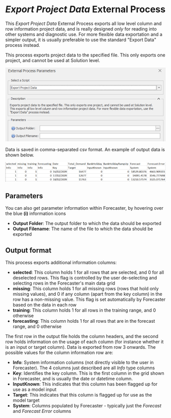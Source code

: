 
# *Export Project Data* External Process

This *Export Project Data* External Process exports all low level column and row information project data, and is really designed *only* for reading into other systems and diagnostic use.  For more flexible data exportation and a simpler output, it is usually preferable to use the standard "Export Data" process instead.

This process exports project data to the specified file.  This only exports one project, and cannot be used at Solution level.  

![Export Project Data Parameters](imgs/ExternalProcess_ExportProjectData.png)

Data is saved in comma-separated csv format.  An example of output data is shown below.

![Export Project Data Output Format](imgs/ExternalProcess_ExportProjectData_DataFormat.png)

## Parameters
 You can also get parameter information within Forecaster, by hovering over the blue **(i)** information icons
* **Output Folder**: The output folder to which the data should be exported
* **Output Filename**: The name of the file to which the data should be exported

## Output format

This process exports additional information columns:
* **selected**: This column holds 1 for all rows that are selected, and 0 for all deselected rows.  This flag is controlled by the user de-selecting and selecting rows in the Forecaster's main data grid
* **missing**: This column holds 1 for all missing rows (rows that hold only missing values), and 0 if any column (apart from the key column) in the row has a non-missing value.  This flag is set automatically by Forecaster based on the data in each row
* **training**: This column holds 1 for all rows in the training range, and 0 otherwise
* **forecasting**: This column holds 1 for all rows that are in the forecast range, and 0 otherwise

The first row in the output file holds the column headers, and the second row holds information on the usage of each column (for instance whether it is an input or target column).  Data is exported from row 3 onwards.
The possible values for the column information row are:
* **Info**: System information columns (not directly visible to the user in Forecaster).  The 4 columns just described are all *Info* type columns 
* **Key**: Identifies the key column.  This is the first column in the grid shown in Forecaster, and is usually the date or datetime column.
* **InputKnown**: This indicates that this column has been flagged up for use as a model input
* **Target**: This indicates that this column is flagged up for use as the model target
* **System**: Columns populated by Forecaster - typically just the *Forecast* and *Forecast Error* columns

